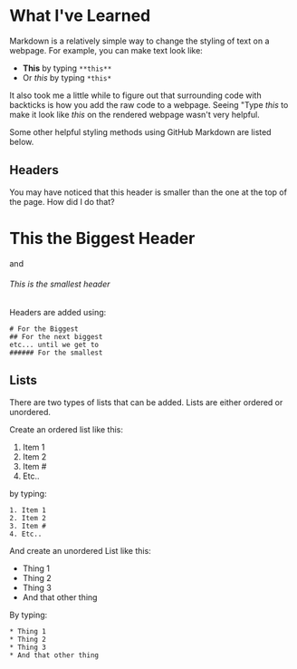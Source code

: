 # What I've Learned

Markdown is a relatively simple way to change the styling of text on a webpage.
For example, you can make text look like:
- **This** by typing ` **this** `
- Or *this* by typing ` *this* `

It also took me a little while to figure out that surrounding code with backticks is how you add the raw code to a webpage. 
Seeing "Type *this* to make it look like *this* on the rendered webpage wasn't very helpful. 

Some other helpful styling methods using GitHub Markdown are listed below. 

## Headers

You may have noticed that this header is smaller than the one at the top of the page. How did I do that? 

# This the Biggest Header 
and 
###### This is the smallest header

Headers are added using:

````
# For the Biggest 
## For the next biggest
etc... until we get to 
###### For the smallest 
````


## Lists

There are two types of lists that can be added. Lists are either ordered or unordered. 

Create an ordered list like this:
1. Item 1
2. Item 2 
3. Item #
4. Etc..

by typing:

````
1. Item 1
2. Item 2 
3. Item #
4. Etc..
````

And create an unordered List like this:

* Thing 1 
* Thing 2
* Thing 3
* And that other thing

By typing:
````
* Thing 1 
* Thing 2
* Thing 3
* And that other thing
````
